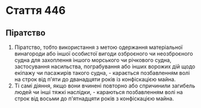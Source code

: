 Cтаття 446
====
Піратство
----
1. Піратство, тобто використання з метою одержання матеріальної винагороди або іншої особистої вигоди озброєного чи неозброєного судна для захоплення іншого морського чи річкового судна, застосування насильства, пограбування або інших ворожих дій щодо екіпажу чи пасажирів такого судна, -
карається позбавленням волі на строк від п'яти до дванадцяти років із конфіскацією майна.
2. Ті самі діяння, якщо вони вчинені повторно або спричинили загибель людей чи інші тяжкі наслідки, -
караються позбавленням волі на строк від восьми до п'ятнадцяти років з конфіскацією майна.
